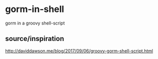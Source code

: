 # gorm-in-shell
gorm in a groovy shell-script


## source/inspiration
http://daviddawson.me/blog/2017/09/06/groovy-gorm-shell-script.html

